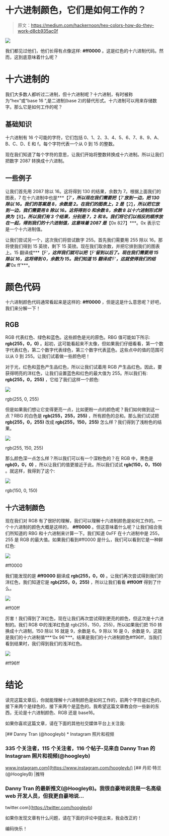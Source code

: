 # 十六进制颜色，它们是如何工作的？

> 原文：<https://medium.com/hackernoon/hex-colors-how-do-they-work-d8cb935ac0f>

![](img/d1f605e1e1ae747a3d994c1b814f9e4a.png)

我们都见过他们，他们长得有点像这样: **#ff0000** 。这是红色的十六进制代码。然而，这到底意味着什么呢？

# 十六进制的

我们大多数人都听过二进制，但十六进制呢？十六进制，有时被称为“hex”或“base 16 ”,是二进制(base 2)的替代形式。十六进制可以用来存储数字。那么它是如何工作的呢？

## 基础知识

十六进制有 16 个可能的字符，它们包括 0、1、2、3、4、5、6、7、8、9、A、B、C、D、E 和 f。每个字符代表一个从 0 到 15 的整数。

现在我们知道了每个字符的意思，让我们开始将整数转换成十六进制。所以让我们把数字 2087 转换成十六进制。

## 一些例子

让我们首先用 2087 除以 16。这将得到 130 的结果，余数为 7。根据上面我们的图表，7 在十六进制中也是***【7’***，所以现在我们需要把***【7’***放到一边，把 130 除以 16。我们的答案是 8，余数是 2。在我们的图表上，2 是***【2】***，所以把它放到一边，我们需要用 8 除以 16。这将得到 0 和余数 8，余数 8 以十六进制形式转换为***【8】***。所以我们有 3 个结果，分别是 7，2 和 8。我们将它们以相反的顺序放在一起，得到我们的十六进制值，这意味着 2087 是***【0x 827】***。0x 表示它是一个十六进制值。

让我们尝试另一个，这次我们将尝试数字 255。首先我们需要用 255 除以 16。那将使我们得到 15 英镑，剩下 15 英镑。现在我们取余数，并把它排到我们的图表上。15 翻译成***【F’***，这样我们就可以把***【F’***留到以后了。现在我们需要用 15 除以 16，这将得到 0，余数为 15。我们知道 15 翻译成***‘F’***，这就使得我们的结果***‘0x ff’***。

# 颜色代码

十六进制颜色代码通常看起来是这样的: **#ff0000** ，但是这是什么意思呢？好吧，我们来分解一下！

## RGB

RGB 代表红色、绿色和蓝色。这些颜色是光的原色。RBG 值可能如下所示: **rgb(255，0，0)** 。起初，这可能看起来不太像，但如果我们仔细看看，第一个数字代表红色，第二个数字代表绿色，第三个数字代表蓝色。这些点中的值的范围可以从 0 到 255。让我们试着做一些颜色吧！

对于光，红色和蓝色产生品红色，所以让我们试着用 RGB 产生品红色。因此，要获得明亮的洋红色，让我们设置蓝色和红色的最大值为 255。所以我们有: **rgb(255，0，255)** ，它给了我们这样一个颜色:

![](img/46bafaceb4a5561b1df88491ee04f9ed.png)

rgb(255, 0, 255)

但是如果我们想让它变得更亮一点，比如更粉一点的颜色呢？我们如何做到这一点？RBG 的白色是 **rgb(255，255，255)** ，所有颜色的总和。那么我们试试把 **rgb(255，0，255)** 改成 **rgb(255，150，255)** 怎么样？我们得到了浅粉色的结果。

![](img/c022d193bc445f7171a4b5bd491e15d6.png)

rgb(255, 150, 255)

那么颜色深一点怎么样？所以我们可以有一个深粉色的？在 RGB 中，黑色是 **rgb(0，0，0)** ，所以让我们的值更接近于此。所以我们试试 **rgb(150，0，150)** 。就这样，我得到了这个:

![](img/b0d7a343c9d7ba97e572111aef06e79d.png)

rgb(150, 0, 150)

## 十六进制颜色

现在我们对 RGB 有了很好的理解，我们可以理解十六进制颜色是如何工作的。一个十六进制的颜色大概是这样的， **#ff0000** 。但这意味着什么呢？让我们结合我们所知道的 RBG 和十六进制来计算一下。我们知道 0xFF 在十六进制中是 255，255 是 RGB 的最大值。如果我们看到#ff0000 是什么，我们可以看到它是一种鲜红色:

![](img/c4a2f52630b502ab203845b4f8eb373a.png)

#ff0000

我们能发现的是 **#ff0000** 翻译成 **rgb(255，0，0)** 。让我们再次尝试得到我们的洋红色，我们知道它是 **rgb(255，0，255)** ，所以让我们看看 **#ff00ff** 得到了什么。

![](img/46bafaceb4a5561b1df88491ee04f9ed.png)

#ff00ff

厉害！我们得到了洋红色，现在让我们再次尝试得到更亮的颜色，但这次是十六进制的。我们 RGB 中的浅洋红色是 rgb(255，150，255)，所以如果我们把 150 转换成十六进制，150 除以 16 就是 9，余数是 6。9 除以 16 是 0，余数是 9，这就是我们的十六进制值***‘0x 96’***。结果是我们的十六进制颜色#ff96ff，当我们看到结果时，我们得到我们的浅洋红色。

![](img/c022d193bc445f7171a4b5bd491e15d6.png)

#ff96ff

# 结论

读完这篇文章后，你就能理解十六进制颜色是如何工作的，前两个字符是红色的，接下来两个是绿色的，接下来两个是蓝色的。我希望这篇文章教会你一些新的东西，无论是十六进制颜色、RGB 还是 base16。

如果你喜欢这篇文章，请在下面的其他社交媒体平台上关注我:

[](https://www.instagram.com/hoogleyb/) [## Danny Tran (@hoogleyb) * Instagram 照片和视频

### 335 个关注者，115 个关注者，116 个帖子-见来自 Danny Tran 的 Instagram 照片和视频(@hoogleyb)

www.instagram.com](https://www.instagram.com/hoogleyb/) [](https://twitter.com/hoogleyb) [## 丹尼·特兰(@HoogleyB) |推特

### Danny Tran 的最新推文(@HoogleyB)。我很自豪地说我是一名高级 web 开发人员，但我更自豪地说…

twitter.com](https://twitter.com/hoogleyb) 

如果你发现文章有什么问题，请在下面的评论中提出来，我会改正的！

编码快乐！